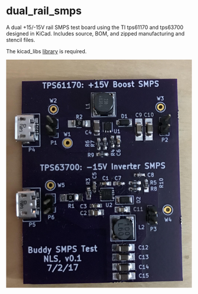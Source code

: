 # dual_rail_smps

A dual +15/-15V rail SMPS test board using the TI tps61170 and tps63700 designed in KiCad.  Includes source, BOM, and zipped manufacturing and stencil files.

The kicad_libs [library](https://github.com/shraken/kicad_libs) is required.

![dual_rail_smps](https://raw.githubusercontent.com/shraken/dual_rail_smps/master/dual_rail_smps.jpg)